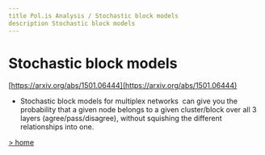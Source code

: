 ```yaml
---
title Pol.is Analysis / Stochastic block models
description Stochastic block models
---
```

# Stochastic block models

[https://arxiv.org/abs/1501.06444](https://arxiv.org/abs/1501.06444)

* Stochastic block models for multiplex networks  can give you the probability that a given node belongs to a given cluster/block over all 3 layers (agree/pass/disagree), without squishing the different relationships into one.

[> home](https://hackmd.io/@ThenWho/PolisGraph)